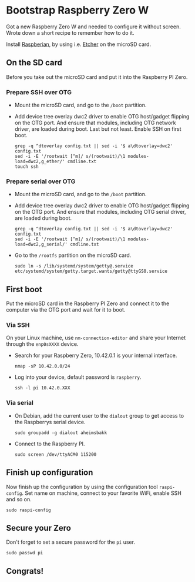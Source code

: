 # Bootstrap Raspberry Zero W

Got a new Raspberry Zero W and needed to configure it without screen. Wrote 
down a short recipe to remember how to do it.

Install [Raspberian](), by using i.e. [Etcher]() on the microSD card.

## On the SD card

Before you take out the microSD card and put it into the Raspberry PI Zero.

### Prepare SSH over OTG

- Mount the microSD card, and go to the `/boot` partition.

- Add device tree overlay dwc2 driver to enable OTG host/gadget flipping on the OTG port. And ensure that modules, including OTG network driver, are loaded during boot. Last but not least. Enable SSH on first boot.

    ```
    grep -q ^dtoverlay config.txt || sed -i '$ a\dtoverlay=dwc2' config.txt
    sed -i -E '/rootwait [^m]/ s/(rootwait)/\1 modules-load=dwc2,g_ether/' cmdline.txt
    touch ssh
    ```

### Prepare serial over OTG

- Mount the microSD card, and go to the `/boot` partition.

- Add device tree overlay dwc2 driver to enable OTG host/gadget flipping on the OTG port. And ensure that modules, including OTG serial driver, are loaded during boot. 

    ```
    grep -q ^dtoverlay config.txt || sed -i '$ a\dtoverlay=dwc2' config.txt
    sed -i -E '/rootwait [^m]/ s/(rootwait)/\1 modules-load=dwc2,g_serial/' cmdline.txt
    ```

- Go to the `/rootfs` partition on the microSD card.

    ```
    sudo ln -s /lib/systemd/system/getty@.service  etc/systemd/system/getty.target.wants/getty@ttyGS0.service
    ```

## First boot

Put the microSD card in the Raspberry PI Zero and connect it to the computer via the OTG port and wait for it to boot.

### Via SSH 

On your Linux machine, use `nm-connection-editor` and share your Internet through the `enp0sXXXX` device.

- Search for your Raspberry Zero, 10.42.0.1 is your internal interface.

    ```
    nmap -sP 10.42.0.0/24
    ```

- Log into your device, default password is `raspberry`.

    ```
    ssh -l pi 10.42.0.XXX
    ```

### Via serial

- On Debian, add the current user to the `dialout` group to get access to the Raspberrys serial device.

    ```
    sudo groupadd -g dialout aheimsbakk
    ```

- Connect to the Raspberry PI.

    ```
    sudo screen /dev/ttyACM0 115200
    ```

## Finish up configuration

Now finish up the configuration by using the configuration tool `raspi-config`. Set name on machine, connect to your favorite WiFi, enable SSH  and so on.

```
sudo raspi-config
```

## Secure your Zero

Don't forget to set a secure password for the `pi` user.

```
sudo passwd pi
```

## Congrats!

[Raspberian]: https://www.raspberrypi.org/downloads/raspbian/
[Etcher]: https://etcher.io/
